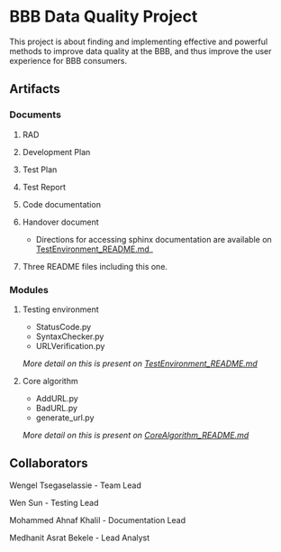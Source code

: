 # BBB Data Quality Project

This project is about finding and implementing effective and powerful methods to improve data quality at the BBB, and thus improve the user experience for BBB consumers. 


## Artifacts
### Documents

1) RAD
2) Development Plan
3) Test Plan
4) Test Report
5) Code documentation
6) Handover document

     * Directions for accessing sphinx documentation are available on [TestEnvironment_README.md](https://github.com/medhanitasrat/BBB-Materials-/blob/main/TestEnvironment_README.md)_
7) Three README files including this one.
### Modules
1) Testing environment
    * StatusCode.py
    * SyntaxChecker.py
    * URLVerification.py

     _More detail on this is present on [TestEnvironment_README.md](https://github.com/medhanitasrat/BBB-Materials-/blob/main/TestEnvironment_README.md)_
2) Core algorithm 
     * AddURL.py
     * BadURL.py
     * generate_url.py

      _More detail on this is present on [CoreAlgorithm_README.md](https://github.com/medhanitasrat/BBB-Materials-/blob/main/CoreAlgorithm_README.md)_



## Collaborators
Wengel Tsegaselassie - Team Lead



Wen Sun - Testing Lead



Mohammed Ahnaf Khalil - Documentation Lead



Medhanit Asrat Bekele - Lead Analyst
